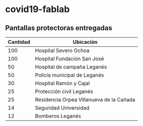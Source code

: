# covid19-fablab

## Pantallas protectoras entregadas

| Cantidad | Ubicación |
|---|---|
| 100 | Hospital Severo Ochoa |
| 100 | Hospital Fundación San José |
| 50 | Hospital de campaña Leganés |
| 50 | Policía municipal de Leganés |
| 30 | Hospital Ramón y Cajal |
| 25 | Protección civil Leganés |
| 25 | Residencia Orpea Villanueva de la Cañada |
| 14 | Seguridad Universidad |
| 12 | Bomberos Leganés |
